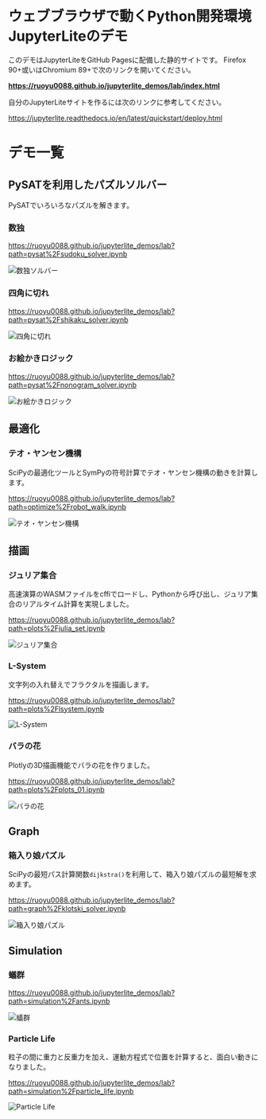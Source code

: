 # ウェブブラウザで動くPython開発環境JupyterLiteのデモ

このデモはJupyterLiteをGitHub Pagesに配備した静的サイトです。 Firefox 90+或いはChromium 89+で次のリンクを開いてください。

**https://ruoyu0088.github.io/jupyterlite_demos/lab/index.html**

自分のJupyterLiteサイトを作るには次のリンクに参考してください。

https://jupyterlite.readthedocs.io/en/latest/quickstart/deploy.html

# デモ一覧

## PySATを利用したパズルソルバー

PySATでいろいろなパズルを解きます。

### 数独

https://ruoyu0088.github.io/jupyterlite_demos/lab?path=pysat%2Fsudoku_solver.ipynb

![数独ソルバー](images/sudoku.png)

### 四角に切れ

https://ruoyu0088.github.io/jupyterlite_demos/lab?path=pysat%2Fshikaku_solver.ipynb

![四角に切れ](images/shikaku.png)

### お絵かきロジック

https://ruoyu0088.github.io/jupyterlite_demos/lab?path=pysat%2Fnonogram_solver.ipynb

![お絵かきロジック](images/nonogram.png)


## 最適化

### テオ・ヤンセン機構

SciPyの最適化ツールとSymPyの符号計算でテオ・ヤンセン機構の動きを計算します。

https://ruoyu0088.github.io/jupyterlite_demos/lab?path=optimize%2Frobot_walk.ipynb

![テオ・ヤンセン機構](images/linkage.png)

## 描画

### ジュリア集合

高速演算のWASMファイルをcffiでロードし、Pythonから呼び出し、ジュリア集合のリアルタイム計算を実現しました。

https://ruoyu0088.github.io/jupyterlite_demos/lab?path=plots%2Fjulia_set.ipynb

![ジュリア集合](images/julia.gif)

### L-System

文字列の入れ替えでフラクタルを描画します。

https://ruoyu0088.github.io/jupyterlite_demos/lab?path=plots%2Flsystem.ipynb

![L-System](images/lsystem.png)

### バラの花

Plotlyの3D描画機能でバラの花を作りました。

https://ruoyu0088.github.io/jupyterlite_demos/lab?path=plots%2Fplots_01.ipynb

![バラの花](images/rose.png)

## Graph

### 箱入り娘パズル

SciPyの最短パス計算関数`dijkstra()`を利用して、箱入り娘パズルの最短解を求めます。

https://ruoyu0088.github.io/jupyterlite_demos/lab?path=graph%2Fklotski_solver.ipynb

![箱入り娘パズル](images/klotski.png)

## Simulation

### 蟻群

https://ruoyu0088.github.io/jupyterlite_demos/lab?path=simulation%2Fants.ipynb

![蟻群](images/ants.gif)

### Particle Life

粒子の間に重力と反重力を加え、運動方程式で位置を計算すると、面白い動きになりました。

https://ruoyu0088.github.io/jupyterlite_demos/lab?path=simulation%2Fparticle_life.ipynb

![Particle Life](images/particle_life.gif)
